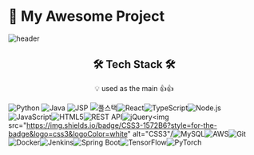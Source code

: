 # 🚀 My Awesome Project

![header](https://capsule-render.vercel.app/api?type=waving&color=auto&height=300&section=header&text=Welcome&fontSize=90&animation=fadeIn&fontAlignY=38&desc=Seonghoo1217's%20GitHub%20Profile&descAlignY=51&descAlign=62)


<h2 align="center">🛠 Tech Stack 🛠</h2>
<p align="center">💡 used as the main 👍👍</p>

<img src="https://img.shields.io/badge/Python-3776AB?style=for-the-badge&logo=python&logoColor=white" alt="Python"/> <img src="https://img.shields.io/badge/Java-007396?style=for-the-badge&logo=java&logoColor=white" alt="Java"/> <img src="https://img.shields.io/badge/JSP-9F00FF?style=for-the-badge&logo=java&logoColor=white" alt="JSP"/> <img src="https://img.shields.io/badge/풀스택-4287F5?style=for-the-badge&logoColor=white" alt="풀스택"/><img src="https://img.shields.io/badge/React-61DAFB?style=for-the-badge&logo=react&logoColor=white" alt="React"/><img src="https://img.shields.io/badge/TypeScript-3178C6?style=for-the-badge&logo=typescript&logoColor=white" alt="TypeScript"/><img src="https://img.shields.io/badge/Node.js-339933?style=for-the-badge&logo=node.js&logoColor=white" alt="Node.js"/><img src="https://img.shields.io/badge/JavaScript-F7DF1E?style=for-the-badge&logo=javascript&logoColor=black" alt="JavaScript"/><img src="https://img.shields.io/badge/HTML5-E34F26?style=for-the-badge&logo=html5&logoColor=white" alt="HTML5"/><img src="https://img.shields.io/badge/REST_API-FF6D00?style=for-the-badge&logoColor=white" alt="REST API"/><img src="https://img.shields.io/badge/jQuery-0769AD?style=for-the-badge&logo=jquery&logoColor=white" alt="jQuery"/><img src="https://img.shields.io/badge/CSS3-1572B6?style=for-the-badge&logo=css3&logoColor=white" alt="CSS3"/<img src="https://img.shields.io/badge/MySQL-4479A1?style=for-the-badge&logo=mysql&logoColor=white" alt="MySQL"/><img src="https://img.shields.io/badge/AWS-FF9900?style=for-the-badge&logo=amazonaws&logoColor=white" alt="AWS"/><img src="https://img.shields.io/badge/Git-F05032?style=for-the-badge&logo=git&logoColor=white" alt="Git"/><img src="https://img.shields.io/badge/Docker-2496ED?style=for-the-badge&logo=docker&logoColor=white" alt="Docker"/><img src="https://img.shields.io/badge/Jenkins-D24939?style=for-the-badge&logo=jenkins&logoColor=white" alt="Jenkins"/><img src="https://img.shields.io/badge/Spring%20Boot-6DB33F?style=for-the-badge&logo=springboot&logoColor=white" alt="Spring Boot"/><img src="https://img.shields.io/badge/TensorFlow-FF6F00?style=for-the-badge&logo=tensorflow&logoColor=white" alt="TensorFlow"/><img src="https://img.shields.io/badge/PyTorch-EE4C2C?style=for-the-badge&logo=pytorch&logoColor=white" alt="PyTorch"/>
